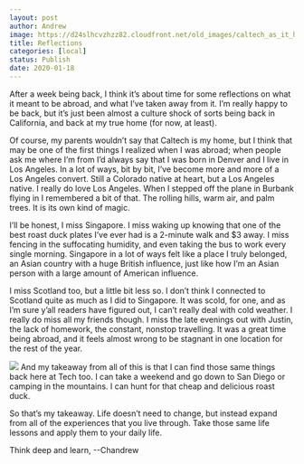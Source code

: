```yaml
---
layout: post
author: Andrew
image: https://d24slhcvzhzz82.cloudfront.net/old_images/caltech_as_it_happens/6a0105349b8251970b0240a4dd0b4b200d.jpg
title: Reflections
categories: [local]
status: Publish
date: 2020-01-18
---
```


After a week being back, I think it’s about time for some reflections on what it meant to be abroad, and what I’ve taken away from it. I’m really happy to be back, but it’s just been almost a culture shock of sorts being back in California, and back at my true home (for now, at least).

Of course, my parents wouldn’t say that Caltech is my home, but I think that may be one of the first things I realized when I was abroad; when people ask me where I’m from I’d always say that I was born in Denver and I live in Los Angeles. In a lot of ways, bit by bit, I’ve become more and more of a Los Angeles convert. Still a Colorado native at heart, but a Los Angeles native. I really do love Los Angeles. When I stepped off the plane in Burbank flying in I remembered a bit of that. The rolling hills, warm air, and palm trees. It is its own kind of magic.

I’ll be honest, I miss Singapore. I miss waking up knowing that one of the best roast duck plates I’ve ever had is a 2-minute walk and $3 away. I miss fencing in the suffocating humidity, and even taking the bus to work every single morning. Singapore in a lot of ways felt like a place I truly belonged, an Asian country with a huge British influence, just like how I’m an Asian person with a large amount of American influence.

I miss Scotland too, but a little bit less so. I don’t think I connected to Scotland quite as much as I did to Singapore. It was scold, for one, and as I’m sure y’all readers have figured out, I can’t really deal with cold weather. I really do miss all my friends though. I miss the late evenings out with Justin, the lack of homework, the constant, nonstop travelling. It was a great time being abroad, and it feels almost wrong to be stagnant in one location for the rest of the year.


![](https://d24slhcvzhzz82.cloudfront.net/old_images/caltech_as_it_happens/6a0105349b8251970b0240a501ac88200b.jpg)
And my takeaway from all of this is that I can find those same things back here at Tech too. I can take a weekend and go down to San Diego or camping in the mountains. I can hunt for that cheap and delicious roast duck.

So that’s my takeaway. Life doesn’t need to change, but instead expand from all of the experiences that you live through. Take those same life lessons and apply them to your daily life.

Think deep and learn,
--Chandrew
